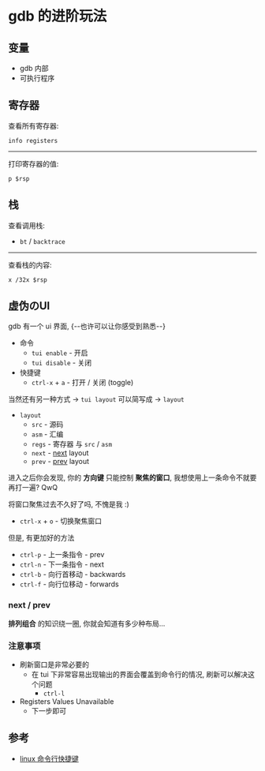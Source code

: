 # gdb 的进阶玩法

## 变量

- gdb 内部
- 可执行程序

## 寄存器

查看所有寄存器:

```gdb
info registers
```

---

打印寄存器的值:

```gdb
p $rsp
```

## 栈

查看调用栈:

- `bt` / `backtrace`

---

查看栈的内容:

```gdb
x /32x $rsp
```

## 虚伪のUI

gdb 有一个 ui 界面, {--也许可以让你感受到熟悉--}

- 命令
  - `tui enable` - 开启
  - `tui disable` - 关闭
- 快捷键
  - `ctrl-x` + `a` - 打开 / 关闭 (toggle)

当然还有另一种方式 -> `tui layout` 可以简写成 -> `layout`

- `layout`
   - `src` - 源码
   - `asm` - 汇编
   - `regs` - 寄存器 与 `src` / `asm`
   - `next` - [next](#np) layout
   - `prev` - [prev](#np) layout

进入之后你会发现, 你的 **方向键** 只能控制 **聚焦的窗口**, 我想使用上一条命令不就要再打一遍? QwQ

将窗口聚焦过去不久好了吗, 不愧是我 :)

- `ctrl-x` + `o` - 切换聚焦窗口

但是, 有更加好的方法

- `ctrl-p` - 上一条指令 - prev
- `ctrl-n` - 下一条指令 - next
- `ctrl-b` - 向行首移动 - backwards
- `ctrl-f` - 向行位移动 - forwards

### next / prev

<span id="np"></span>

**排列组合** 的知识绕一圈, 你就会知道有多少种布局...

### 注意事项

* 刷新窗口是非常必要的
  - 在 tui 下非常容易出现输出的界面会覆盖到命令行的情况, 刷新可以解决这个问题
    - `ctrl-l`
* Registers Values Unavailable
  - 下一步即可

## 参考

- [linux 命令行快捷键](https://www.cnblogs.com/coder-gui/p/6070657.html)

